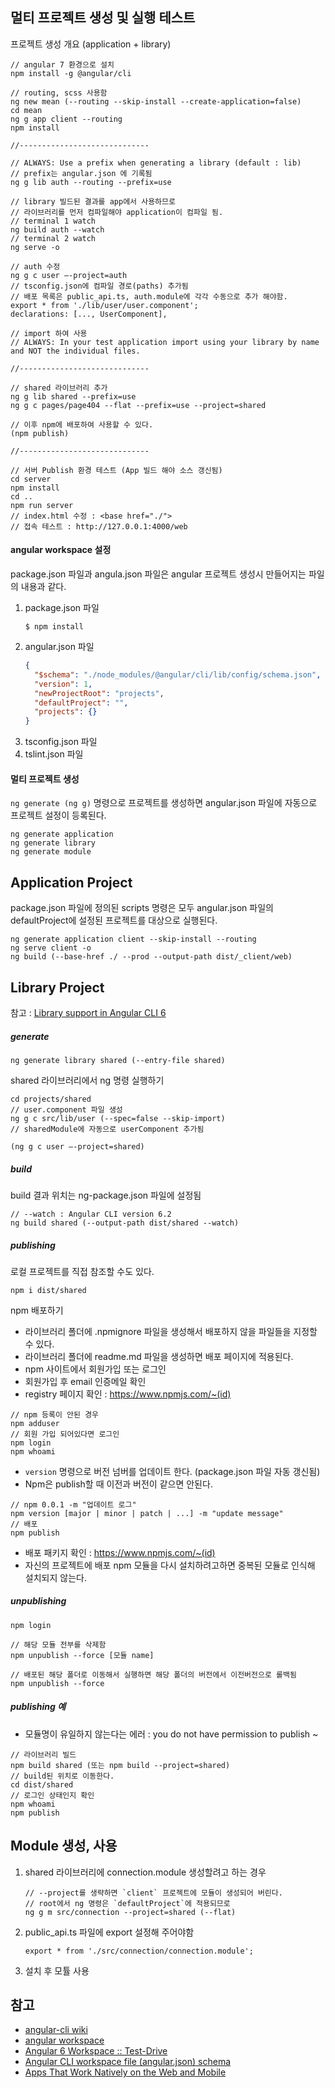 ## 멀티 프로젝트 생성 및 실행 테스트

프로젝트 생성 개요 (application + library)
```
// angular 7 환경으로 설치
npm install -g @angular/cli

// routing, scss 사용함
ng new mean (--routing --skip-install --create-application=false)
cd mean
ng g app client --routing
npm install

//-----------------------------

// ALWAYS: Use a prefix when generating a library (default : lib)
// prefix는 angular.json 에 기록됨
ng g lib auth --routing --prefix=use

// library 빌드된 결과를 app에서 사용하므로 
// 라이브러리를 먼저 컴파일해야 application이 컴파일 됨.
// terminal 1 watch
ng build auth --watch
// terminal 2 watch
ng serve -o

// auth 수정
ng g c user —-project=auth
// tsconfig.json에 컴파일 경로(paths) 추가됨
// 배포 목록은 public_api.ts, auth.module에 각각 수동으로 추가 해야함.
export * from './lib/user/user.component';
declarations: [..., UserComponent],

// import 하여 사용
// ALWAYS: In your test application import using your library by name and NOT the individual files.

//-----------------------------

// shared 라이브러리 추가
ng g lib shared --prefix=use
ng g c pages/page404 --flat --prefix=use --project=shared

// 이후 npm에 배포하여 사용할 수 있다.
(npm publish)

//-----------------------------

// 서버 Publish 환경 테스트 (App 빌드 해야 소스 갱신됨)
cd server
npm install
cd ..
npm run server
// index.html 수정 : <base href="./">
// 접속 테스트 : http://127.0.0.1:4000/web
```

#### angular workspace  설정
package.json 파일과 angula.json 파일은 angular 프로젝트 생성시 만들어지는 파일의 내용과 같다.
1. package.json 파일
    ```
    $ npm install
    ```
2. angular.json 파일
    ```json
    {
      "$schema": "./node_modules/@angular/cli/lib/config/schema.json",
      "version": 1,
      "newProjectRoot": "projects",
      "defaultProject": "",
      "projects": {}
    }
    ```
3. tsconfig.json 파일
4. tslint.json 파일

#### 멀티 프로젝트 생성
`ng generate (ng g)` 명령으로 프로젝트를 생성하면 angular.json 파일에 자동으로 프로젝트 설정이 등록된다.
```
ng generate application
ng generate library
ng generate module
```

## Application Project
package.json 파일에 정의된 scripts 명령은 모두 angular.json 파일의 defaultProject에 설정된 프로젝트를 대상으로 실행된다.
```
ng generate application client --skip-install --routing
ng serve client -o
ng build (--base-href ./ --prod --output-path dist/_client/web)
```

## Library Project
참고 : [Library support in Angular CLI 6](https://github.com/angular/angular-cli/blob/master/docs/documentation/stories/create-library.md)
##### generate
```
ng generate library shared (--entry-file shared)
```
shared 라이브러리에서 ng 명령 실행하기
```
cd projects/shared
// user.component 파일 생성
ng g c src/lib/user (--spec=false --skip-import)
// sharedModule에 자동으로 userComponent 추가됨

(ng g c user —-project=shared)
```

##### build
build 결과 위치는 ng-package.json 파일에 설정됨
```
// --watch : Angular CLI version 6.2
ng build shared (--output-path dist/shared --watch)
```

##### publishing
로컬 프로젝트를 직접 참조할 수도 있다.
```
npm i dist/shared
```
npm 배포하기
- 라이브러리 폴더에 .npmignore 파일을 생성해서 배포하지 않을 파일들을 지정할 수 있다.
- 라이브러리 폴더에 readme.md 파일을 생성하면 배포 페이지에 적용된다.
- npm 사이트에서 회원가입 또는 로그인  
- 회원가입 후 email 인증메일 확인
- registry 페이지 확인 : https://www.npmjs.com/~(id)

```
// npm 등록이 안된 경우
npm adduser
// 회원 가입 되어있다면 로그인
npm login
npm whoami
```

- `version` 명령으로 버전 넘버를 업데이트 한다. (package.json 파일 자동 갱신됨)
- Npm은 publish할 때 이전과 버전이 같으면 안된다.

```
// npm 0.0.1 -m "업데이트 로그"
npm version [major | minor | patch | ...] -m "update message"
// 배포
npm publish
```

- 배포 패키지 확인 : https://www.npmjs.com/~(id)
- 자신의 프로젝트에 배포 npm 모듈을 다시 설치하려고하면 중복된 모듈로 인식해 설치되지 않는다.

##### unpublishing
```
npm login

// 해당 모듈 전부를 삭제함
npm unpublish --force [모듈 name]

// 배포된 해당 폴더로 이동해서 실행하면 해당 폴더의 버전에서 이전버전으로 롤백됨
npm unpublish --force
```

##### publishing 예
- 모듈명이 유일하지 않는다는 에러 : you do not have permission to publish ~
```
// 라이브러리 빌드
npm build shared (또는 npm build --project=shared)
// build된 위치로 이동한다.
cd dist/shared
// 로그인 상태인지 확인
npm whoami
npm publish
```

## Module 생성, 사용
1. shared 라이브러리에 connection.module 생성할려고 하는 경우
    ```
    // --project를 생략하면 `client` 프로젝트에 모듈이 생성되어 버린다.
    // root에서 ng 명령은 `defaultProject`에 적용되므로
    ng g m src/connection --project=shared (--flat)
    ``` 
2. public_api.ts 파일에 export 설정해 주어야함
    ```
    export * from './src/connection/connection.module';
    ```
3. 설치 후 모튤 사용


## 참고
- [angular-cli wiki](https://github.com/angular/angular-cli/wiki)
- [angular workspace](https://github.com/angular/angular-cli/wiki/angular-workspace)
- [Angular 6 Workspace :: Test-Drive](https://medium.com/@angularlicious/angular-6-workspace-test-drive-cfe24bbceeb3)
- [Angular CLI workspace file (angular.json) schema](https://github.com/angular/angular-cli/wiki/angular-workspace)
- [Apps That Work Natively on the Web and Mobile](https://blog.angular.io/apps-that-work-natively-on-the-web-and-mobile-9b26852495e7)